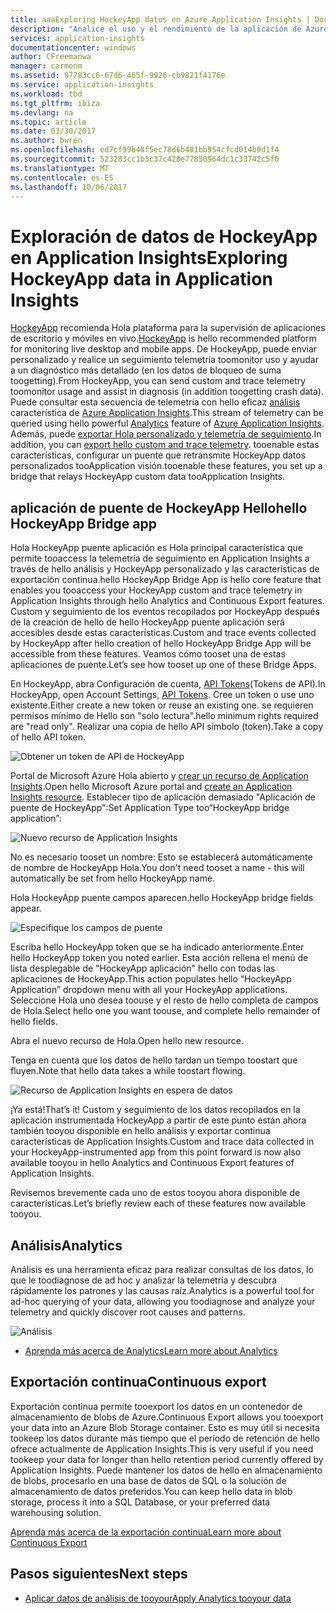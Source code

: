 ```yaml
---
title: aaaExploring HockeyApp datos en Azure Application Insights | Documentos de Microsoft
description: "Analice el uso y el rendimiento de la aplicación de Azure con Application Insights."
services: application-insights
documentationcenter: windows
author: CFreemanwa
manager: carmonm
ms.assetid: 97783cc6-67d6-465f-9926-cb9821f4176e
ms.service: application-insights
ms.workload: tbd
ms.tgt_pltfrm: ibiza
ms.devlang: na
ms.topic: article
ms.date: 03/30/2017
ms.author: bwren
ms.openlocfilehash: ed7cf99b48f5ec78d6b401bb954cfcd014b9d1f4
ms.sourcegitcommit: 523283cc1b3c37c428e77850964dc1c33742c5f0
ms.translationtype: MT
ms.contentlocale: es-ES
ms.lasthandoff: 10/06/2017
---
```

# <a name="exploring-hockeyapp-data-in-application-insights"></a><span data-ttu-id="64216-103">Exploración de datos de HockeyApp en Application Insights</span><span class="sxs-lookup"><span data-stu-id="64216-103">Exploring HockeyApp data in Application Insights</span></span>
<span data-ttu-id="64216-104">[HockeyApp](https://azure.microsoft.com/services/hockeyapp/) recomienda Hola plataforma para la supervisión de aplicaciones de escritorio y móviles en vivo.</span><span class="sxs-lookup"><span data-stu-id="64216-104">[HockeyApp](https://azure.microsoft.com/services/hockeyapp/) is hello recommended platform for monitoring live desktop and mobile apps.</span></span> <span data-ttu-id="64216-105">De HockeyApp, puede enviar personalizado y realice un seguimiento telemetría toomonitor uso y ayudar a un diagnóstico más detallado (en los datos de bloqueo de suma toogetting).</span><span class="sxs-lookup"><span data-stu-id="64216-105">From HockeyApp, you can send custom and trace telemetry toomonitor usage and assist in diagnosis (in addition toogetting crash data).</span></span> <span data-ttu-id="64216-106">Puede consultar esta secuencia de telemetría con hello eficaz [análisis](app-insights-analytics.md) característica de [Azure Application Insights](app-insights-overview.md).</span><span class="sxs-lookup"><span data-stu-id="64216-106">This stream of telemetry can be queried using hello powerful [Analytics](app-insights-analytics.md) feature of [Azure Application Insights](app-insights-overview.md).</span></span> <span data-ttu-id="64216-107">Además, puede [exportar Hola personalizado y telemetría de seguimiento](app-insights-export-telemetry.md).</span><span class="sxs-lookup"><span data-stu-id="64216-107">In addition, you can [export hello custom and trace telemetry](app-insights-export-telemetry.md).</span></span> <span data-ttu-id="64216-108">tooenable estas características, configurar un puente que retransmite HockeyApp datos personalizados tooApplication visión.</span><span class="sxs-lookup"><span data-stu-id="64216-108">tooenable these features, you set up a bridge that relays HockeyApp custom data tooApplication Insights.</span></span>

## <a name="hello-hockeyapp-bridge-app"></a><span data-ttu-id="64216-109">aplicación de puente de HockeyApp Hello</span><span class="sxs-lookup"><span data-stu-id="64216-109">hello HockeyApp Bridge app</span></span>
<span data-ttu-id="64216-110">Hola HockeyApp puente aplicación es Hola principal característica que permite tooaccess la telemetría de seguimiento en Application Insights a través de hello análisis y HockeyApp personalizado y las características de exportación continua.</span><span class="sxs-lookup"><span data-stu-id="64216-110">hello HockeyApp Bridge App is hello core feature that enables you tooaccess your HockeyApp custom and trace telemetry in Application Insights through hello Analytics and Continuous Export features.</span></span> <span data-ttu-id="64216-111">Custom y seguimiento de los eventos recopilados por HockeyApp después de la creación de hello de hello HockeyApp puente aplicación será accesibles desde estas características.</span><span class="sxs-lookup"><span data-stu-id="64216-111">Custom and trace events collected by HockeyApp after hello creation of hello HockeyApp Bridge App will be accessible from these features.</span></span> <span data-ttu-id="64216-112">Veamos cómo tooset una de estas aplicaciones de puente.</span><span class="sxs-lookup"><span data-stu-id="64216-112">Let’s see how tooset up one of these Bridge Apps.</span></span>

<span data-ttu-id="64216-113">En HockeyApp, abra Configuración de cuenta, [API Tokens](https://rink.hockeyapp.net/manage/auth_tokens)(Tokens de API).</span><span class="sxs-lookup"><span data-stu-id="64216-113">In HockeyApp, open Account Settings, [API Tokens](https://rink.hockeyapp.net/manage/auth_tokens).</span></span> <span data-ttu-id="64216-114">Cree un token o use uno existente.</span><span class="sxs-lookup"><span data-stu-id="64216-114">Either create a new token or reuse an existing one.</span></span> <span data-ttu-id="64216-115">se requieren permisos mínimo de Hello son "solo lectura".</span><span class="sxs-lookup"><span data-stu-id="64216-115">hello minimum rights required are "read only".</span></span> <span data-ttu-id="64216-116">Realizar una copia de hello API símbolo (token).</span><span class="sxs-lookup"><span data-stu-id="64216-116">Take a copy of hello API token.</span></span>

![Obtener un token de API de HockeyApp](./media/app-insights-hockeyapp-bridge-app/01.png)

<span data-ttu-id="64216-118">Portal de Microsoft Azure Hola abierto y [crear un recurso de Application Insights](app-insights-create-new-resource.md).</span><span class="sxs-lookup"><span data-stu-id="64216-118">Open hello Microsoft Azure portal and [create an Application Insights resource](app-insights-create-new-resource.md).</span></span> <span data-ttu-id="64216-119">Establecer tipo de aplicación demasiado "Aplicación de puente de HockeyApp":</span><span class="sxs-lookup"><span data-stu-id="64216-119">Set Application Type too“HockeyApp bridge application”:</span></span>

![Nuevo recurso de Application Insights](./media/app-insights-hockeyapp-bridge-app/02.png)

<span data-ttu-id="64216-121">No es necesario tooset un nombre: Esto se establecerá automáticamente de nombre de HockeyApp Hola.</span><span class="sxs-lookup"><span data-stu-id="64216-121">You don't need tooset a name - this will automatically be set from hello HockeyApp name.</span></span>

<span data-ttu-id="64216-122">Hola HockeyApp puente campos aparecen.</span><span class="sxs-lookup"><span data-stu-id="64216-122">hello HockeyApp bridge fields appear.</span></span> 

![Especifique los campos de puente](./media/app-insights-hockeyapp-bridge-app/03.png)

<span data-ttu-id="64216-124">Escriba hello HockeyApp token que se ha indicado anteriormente.</span><span class="sxs-lookup"><span data-stu-id="64216-124">Enter hello HockeyApp token you noted earlier.</span></span> <span data-ttu-id="64216-125">Esta acción rellena el menú de lista desplegable de "HockeyApp aplicación" hello con todas las aplicaciones de HockeyApp.</span><span class="sxs-lookup"><span data-stu-id="64216-125">This action populates hello “HockeyApp Application” dropdown menu with all your HockeyApp applications.</span></span> <span data-ttu-id="64216-126">Seleccione Hola uno desea toouse y el resto de hello completa de campos de Hola.</span><span class="sxs-lookup"><span data-stu-id="64216-126">Select hello one you want toouse, and complete hello remainder of hello fields.</span></span> 

<span data-ttu-id="64216-127">Abra el nuevo recurso de Hola.</span><span class="sxs-lookup"><span data-stu-id="64216-127">Open hello new resource.</span></span> 

<span data-ttu-id="64216-128">Tenga en cuenta que los datos de hello tardan un tiempo toostart que fluyen.</span><span class="sxs-lookup"><span data-stu-id="64216-128">Note that hello data takes a while toostart flowing.</span></span>

![Recurso de Application Insights en espera de datos](./media/app-insights-hockeyapp-bridge-app/04.png)

<span data-ttu-id="64216-130">¡Ya está!</span><span class="sxs-lookup"><span data-stu-id="64216-130">That’s it!</span></span> <span data-ttu-id="64216-131">Custom y seguimiento de los datos recopilados en la aplicación instrumentada HockeyApp a partir de este punto están ahora también tooyou disponible en hello análisis y exportar continua características de Application Insights.</span><span class="sxs-lookup"><span data-stu-id="64216-131">Custom and trace data collected in your HockeyApp-instrumented app from this point forward is now also available tooyou in hello Analytics and Continuous Export features of Application Insights.</span></span>

<span data-ttu-id="64216-132">Revisemos brevemente cada uno de estos tooyou ahora disponible de características.</span><span class="sxs-lookup"><span data-stu-id="64216-132">Let’s briefly review each of these features now available tooyou.</span></span>

## <a name="analytics"></a><span data-ttu-id="64216-133">Análisis</span><span class="sxs-lookup"><span data-stu-id="64216-133">Analytics</span></span>
<span data-ttu-id="64216-134">Análisis es una herramienta eficaz para realizar consultas de los datos, lo que le toodiagnose de ad hoc y analizar la telemetría y descubra rápidamente los patrones y las causas raíz.</span><span class="sxs-lookup"><span data-stu-id="64216-134">Analytics is a powerful tool for ad-hoc querying of your data, allowing you toodiagnose and analyze your telemetry and quickly discover root causes and patterns.</span></span>

![Análisis](./media/app-insights-hockeyapp-bridge-app/05.png)

* [<span data-ttu-id="64216-136">Aprenda más acerca de Analytics</span><span class="sxs-lookup"><span data-stu-id="64216-136">Learn more about Analytics</span></span>](app-insights-analytics-tour.md)

## <a name="continuous-export"></a><span data-ttu-id="64216-137">Exportación continua</span><span class="sxs-lookup"><span data-stu-id="64216-137">Continuous export</span></span>
<span data-ttu-id="64216-138">Exportación continua permite tooexport los datos en un contenedor de almacenamiento de blobs de Azure.</span><span class="sxs-lookup"><span data-stu-id="64216-138">Continuous Export allows you tooexport your data into an Azure Blob Storage container.</span></span> <span data-ttu-id="64216-139">Esto es muy útil si necesita tookeep los datos durante más tiempo que el período de retención de hello ofrece actualmente de Application Insights.</span><span class="sxs-lookup"><span data-stu-id="64216-139">This is very useful if you need tookeep your data for longer than hello retention period currently offered by Application Insights.</span></span> <span data-ttu-id="64216-140">Puede mantener los datos de hello en almacenamiento de blobs, procesarlo en una base de datos de SQL o la solución de almacenamiento de datos preferidos.</span><span class="sxs-lookup"><span data-stu-id="64216-140">You can keep hello data in blob storage, process it into a SQL Database, or your preferred data warehousing solution.</span></span>

[<span data-ttu-id="64216-141">Aprenda más acerca de la exportación continua</span><span class="sxs-lookup"><span data-stu-id="64216-141">Learn more about Continuous Export</span></span>](app-insights-export-telemetry.md)

## <a name="next-steps"></a><span data-ttu-id="64216-142">Pasos siguientes</span><span class="sxs-lookup"><span data-stu-id="64216-142">Next steps</span></span>
* [<span data-ttu-id="64216-143">Aplicar datos de análisis de tooyour</span><span class="sxs-lookup"><span data-stu-id="64216-143">Apply Analytics tooyour data</span></span>](app-insights-analytics-tour.md)

